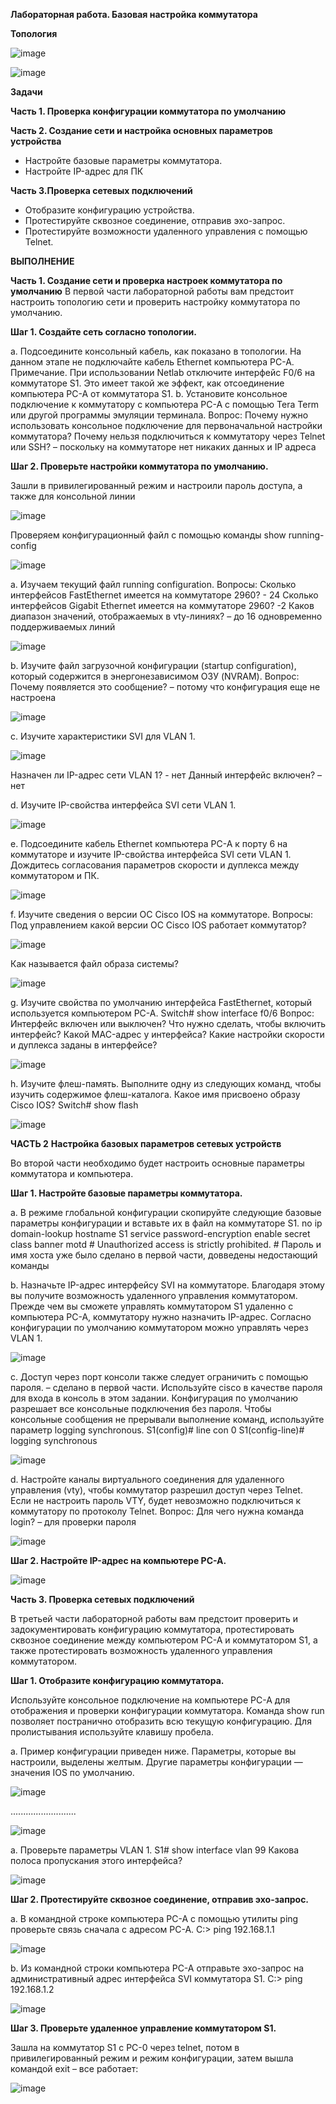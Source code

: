 **Лабораторная работа. Базовая настройка коммутатора**

**Топология**

![image](https://github.com/larakor/Network-/assets/164779961/eef39b61-ce8f-40df-9596-ce3064fc8c1c)


 ![image](https://github.com/larakor/Network-/assets/164779961/bbe160b7-89c8-454e-8700-bffc71ecb94e)


**Задачи**

**Часть 1. Проверка конфигурации коммутатора по умолчанию**

**Часть 2. Создание сети и настройка основных параметров устройства**
-	Настройте базовые параметры коммутатора.
-	Настройте IP-адрес для ПК

**Часть 3.Проверка сетевых подключений**
-	Отобразите конфигурацию устройства.
-	Протестируйте сквозное соединение, отправив эхо-запрос.
-	Протестируйте возможности удаленного управления с помощью Telnet.
  
**ВЫПОЛНЕНИЕ**

**Часть 1. Создание сети и проверка настроек коммутатора по умолчанию**
В первой части лабораторной работы вам предстоит настроить топологию сети и проверить настройку коммутатора по умолчанию.

**Шаг 1. Создайте сеть согласно топологии.**

a.	Подсоедините консольный кабель, как показано в топологии. На данном этапе не подключайте кабель Ethernet компьютера PC-A.
Примечание. При использовании Netlab отключите интерфейс F0/6 на коммутаторе S1. Это имеет такой же эффект, как отсоединение компьютера PC-A от коммутатора S1.
b.	Установите консольное подключение к коммутатору с компьютера PC-A с помощью Tera Term или другой программы эмуляции терминала.
Вопрос:
Почему нужно использовать консольное подключение для первоначальной настройки коммутатора? Почему нельзя подключиться к коммутатору через Telnet или SSH? – поскольку на коммутаторе нет никаких данных и IP адреса

**Шаг 2. Проверьте настройки коммутатора по умолчанию.**

Зашли в привилегированный режим и настроили пароль доступа,  а также для консольной линии

![image](https://github.com/larakor/Network-/assets/164779961/ee1f10e8-1037-420b-a737-17cefe032873)

Проверяем конфигурационный файл с помощью команды show running-config

![image](https://github.com/larakor/Network-/assets/164779961/a85819eb-3e7f-4bca-a1db-5274bfc09722)

a.	Изучаем текущий файл running configuration.
Вопросы:
Сколько интерфейсов FastEthernet имеется на коммутаторе 2960? - 24
Сколько интерфейсов Gigabit Ethernet имеется на коммутаторе 2960? -2
Каков диапазон значений, отображаемых в vty-линиях? – до 16 одновременно поддерживаемых линий

![image](https://github.com/larakor/Network-/assets/164779961/3a6ea864-0880-4332-8930-986553ad4769)

b.	Изучите файл загрузочной конфигурации (startup configuration), который содержится в энергонезависимом ОЗУ (NVRAM).
Вопрос:
Почему появляется это сообщение? – потому что конфигурация еще не настроена

![image](https://github.com/larakor/Network-/assets/164779961/c1069760-c607-43bd-9204-0647b9eccdb0)

c.	Изучите характеристики SVI для VLAN 1.

![image](https://github.com/larakor/Network-/assets/164779961/f0b860cc-effa-4596-9c82-d8a63d529b7e)

Назначен ли IP-адрес сети VLAN 1? - нет
Данный интерфейс включен? – нет

d.	Изучите IP-свойства интерфейса SVI сети VLAN 1.

![image](https://github.com/larakor/Network-/assets/164779961/bd96081d-4c4a-4c7b-8d77-3b6443d2d558)

e.	Подсоедините кабель Ethernet компьютера PC-A к порту 6 на коммутаторе и изучите IP-свойства интерфейса SVI сети VLAN 1. Дождитесь согласования параметров скорости и дуплекса между коммутатором и ПК.

![image](https://github.com/larakor/Network-/assets/164779961/d447cdf3-6e21-4395-b648-a3185461da86)

f. Изучите сведения о версии ОС Cisco IOS на коммутаторе.
Вопросы:
Под управлением какой версии ОС Cisco IOS работает коммутатор?

![image](https://github.com/larakor/Network-/assets/164779961/08d153a9-97a6-47a1-8840-f76b9581f1a8)

Как называется файл образа системы?

![image](https://github.com/larakor/Network-/assets/164779961/e12d1f62-7a0b-4e70-a9ef-95030cb7a259)

g.	Изучите свойства по умолчанию интерфейса FastEthernet, который используется компьютером PC-A.
Switch# show interface f0/6 
Вопрос:
Интерфейс включен или выключен? 
Что нужно сделать, чтобы включить интерфейс?
Какой MAC-адрес у интерфейса?
Какие настройки скорости и дуплекса заданы в интерфейсе?

![image](https://github.com/larakor/Network-/assets/164779961/eadc4cd0-59ca-434c-ad46-a7355870c047)

h.	Изучите флеш-память.
Выполните одну из следующих команд, чтобы изучить содержимое флеш-каталога.
Какое имя присвоено образу Cisco IOS?
Switch# show flash 

![image](https://github.com/larakor/Network-/assets/164779961/d12b7cc3-8e3e-4576-80f3-86d1958fecea)

**ЧАСТЬ 2** **Настройка базовых параметров сетевых устройств**

Во второй части необходимо будет настроить основные параметры коммутатора и компьютера.

**Шаг 1. Настройте базовые параметры коммутатора.**

a.	В режиме глобальной конфигурации скопируйте следующие базовые параметры конфигурации и вставьте их в файл на коммутаторе S1. 
no ip domain-lookup
hostname S1
service password-encryption
enable secret class
banner motd # Unauthorized access is strictly prohibited. #
Пароль и имя хоста уже было сделано в первой части, довведены недостающий команды

b.	Назначьте IP-адрес интерфейсу SVI на коммутаторе. Благодаря этому вы получите возможность удаленного управления коммутатором.
Прежде чем вы сможете управлять коммутатором S1 удаленно с компьютера PC-A, коммутатору нужно назначить IP-адрес. Согласно конфигурации по умолчанию коммутатором можно управлять через VLAN 1.

![image](https://github.com/larakor/Network-/assets/164779961/0e1ea771-5483-4baa-aa40-0d7c0a310984)

c.	Доступ через порт консоли также следует ограничить  с помощью пароля. – сделано в первой части.
 Используйте cisco в качестве пароля для входа в консоль в этом задании. Конфигурация по умолчанию разрешает все консольные подключения без пароля. Чтобы консольные сообщения не прерывали выполнение команд, используйте параметр logging synchronous.
S1(config)# line con 0
S1(config-line)# logging synchronous 

![image](https://github.com/larakor/Network-/assets/164779961/6184b736-cdb1-4b13-ae9d-0acce26ede5e)

d.	Настройте каналы виртуального соединения для удаленного управления (vty), чтобы коммутатор разрешил доступ через Telnet. Если не настроить пароль VTY, будет невозможно подключиться к коммутатору по протоколу Telnet.
Вопрос:
Для чего нужна команда login? – для проверки пароля

![image](https://github.com/larakor/Network-/assets/164779961/cf520d44-eb02-4ae2-a7e8-85220e33ac0e)


**Шаг 2. Настройте IP-адрес на компьютере PC-A.**

![image](https://github.com/larakor/Network-/assets/164779961/e1087c6a-bafb-4914-8b11-36f3be39e478)

**Часть 3. Проверка сетевых подключений**

В третьей части лабораторной работы вам предстоит проверить и задокументировать конфигурацию коммутатора, протестировать сквозное соединение между компьютером PC-A и коммутатором S1, а также протестировать возможность удаленного управления коммутатором.

**Шаг 1. Отобразите конфигурацию коммутатора.**

Используйте консольное подключение на компьютере PC-A для отображения и проверки конфигурации коммутатора. Команда show run позволяет постранично отобразить всю текущую конфигурацию. Для пролистывания используйте клавишу пробела.

a.	Пример конфигурации приведен ниже. Параметры, которые вы настроили, выделены желтым. Другие параметры конфигурации — значения IOS по умолчанию.

![image](https://github.com/larakor/Network-/assets/164779961/51c3f55e-85e0-44d0-ba72-2058f7468f59)

..........................

![image](https://github.com/larakor/Network-/assets/164779961/22ace2a2-42d5-4dc3-badf-80a8e9ca0cd9)

a.	Проверьте параметры VLAN 1.
S1# show interface vlan 99
Какова полоса пропускания этого интерфейса?

![image](https://github.com/larakor/Network-/assets/164779961/aae89c23-9732-4c14-b76c-b4b3d9467fe7)


**Шаг 2. Протестируйте сквозное соединение, отправив эхо-запрос.**

a.	В командной строке компьютера PC-A с помощью утилиты ping проверьте связь сначала с адресом PC-A.
C:\> ping 192.168.1.1

![image](https://github.com/larakor/Network-/assets/164779961/b138d4a2-7a19-4c03-b1c7-7e9f8c33be88)

b.	Из командной строки компьютера PC-A отправьте эхо-запрос на административный адрес интерфейса SVI коммутатора S1.
C:\> ping 192.168.1.2

![image](https://github.com/larakor/Network-/assets/164779961/f766dcc7-9954-4771-ac28-ff77d89e9762)


**Шаг 3. Проверьте удаленное управление коммутатором S1.**

Зашла на коммутатор S1 с PC-0  через telnet, потом в привилегированный режим и режим конфигурации, затем вышла командой exit – все работает:

![image](https://github.com/larakor/Network-/assets/164779961/61ae27ba-4888-48ff-ad38-43c5e8072969)





